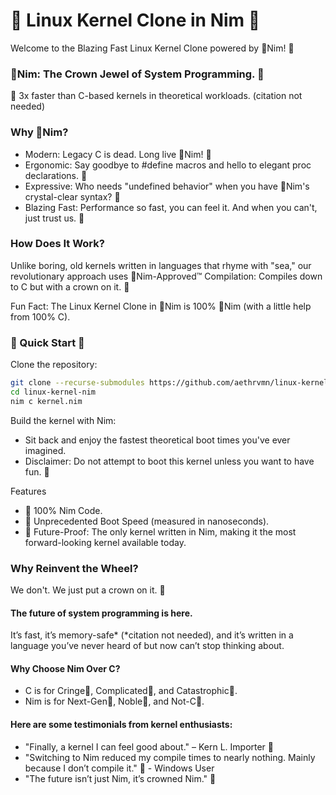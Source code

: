 # 👑 Linux Kernel Clone in Nim 👑

Welcome to the Blazing Fast Linux Kernel Clone powered by 👑Nim! 🎉

### **👑Nim: The Crown Jewel of System Programming. 👑**

👑 3x faster than C-based kernels in theoretical workloads. (citation not needed)

### Why 👑Nim?

 - Modern: Legacy C is dead. Long live 👑Nim! 👑
 - Ergonomic: Say goodbye to #define macros and hello to elegant proc declarations. 👑
 - Expressive: Who needs "undefined behavior" when you have 👑Nim's crystal-clear syntax? 👑
 - Blazing Fast: Performance so fast, you can feel it. And when you can't, just trust us. 👑

### How Does It Work?

Unlike boring, old kernels written in languages that rhyme with "sea," our revolutionary approach uses 👑Nim-Approved™ Compilation: Compiles down to C but with a crown on it. 👑

Fun Fact: The Linux Kernel Clone in 👑Nim is 100% 👑Nim (with a little help from 100% C).

### 🚀 Quick Start 🚀

Clone the repository:
```bash
git clone --recurse-submodules https://github.com/aethrvmn/linux-kernel-nim.git
cd linux-kernel-nim
nim c kernel.nim
```

Build the kernel with Nim:

 - Sit back and enjoy the fastest theoretical boot times you've ever imagined.
 - Disclaimer: Do not attempt to boot this kernel unless you want to have fun. 👑

Features

   - 👑 100% Nim Code.
   - 👑 Unprecedented Boot Speed (measured in nanoseconds).
   - 👑 Future-Proof: The only kernel written in Nim, making it the most forward-looking kernel available today.

### Why Reinvent the Wheel?

We don't. We just put a crown on it. 👑

#### The future of system programming is here. 

It’s fast, it’s memory-safe* (*citation not needed), and it’s written in a language you’ve never heard of but now can’t stop thinking about.

#### Why Choose Nim Over C?

   - C is for Cringe🤮, Complicated🤮, and Catastrophic🤮.
   - Nim is for Next-Gen👑, Noble👑, and Not-C👑.

#### Here are some testimonials from kernel enthusiasts:

   - "Finally, a kernel I can feel good about." – Kern L. Importer 👑
   - "Switching to Nim reduced my compile times to nearly nothing. Mainly because I don’t compile it." 👑 - Windows User
   - "The future isn’t just Nim, it’s crowned Nim." 👑
